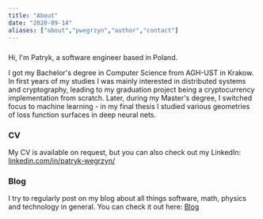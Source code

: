 ```yaml
---
title: "About"
date: "2020-09-14"
aliases: ["about","pwegrzyn","author","contact"]
---
```


#####

Hi, I'm Patryk, a software engineer based in Poland.

I got my Bachelor's degree in Computer Science from AGH-UST in Krakow. In first years of my studies I was mainly interested in distributed systems and cryptography, leading to my graduation project being a cryptocurrency implementation from scratch. Later, during my Master's degree, I switched focus to machine learning - in my final thesis I studied various geometries of loss function surfaces in deep neural nets.

### CV

My CV is available on request, but you can also check out my LinkedIn: [linkedin.com/in/patryk-wegrzyn/](https://www.linkedin.com/in/patryk-wegrzyn/)

### Blog

I try to regularly post on my blog about all things software, math, physics and technology in general. You can check it out here: [Blog](/posts/)
